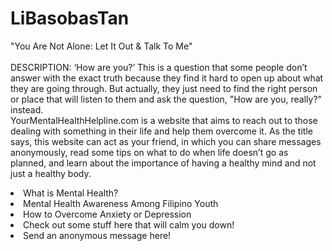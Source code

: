 # LiBasobasTan

<body>
  <p>"You Are Not Alone: Let It Out & Talk To Me" </br></br> DESCRIPTION: ‘How are you?’ This is a question that some people don’t answer with the exact truth because they find it hard to open up about what they are going through. But actually, they just need to find the right person or place that will listen to them and ask the question, "How are you, really?" instead. </br> YourMentalHealthHelpline.com is a website that aims to reach out to those dealing with something in their life and help them overcome it. As the title says, this website can act as your friend, in which you can share messages anonymously, read some tips on what to do when life doesn’t go as planned, and learn about the importance of having a healthy mind and not just a healthy body.</p>
  <li>What is Mental Health?</li>
  <li>Mental Health Awareness Among Filipino Youth</li>
  <li>How to Overcome Anxiety or Depression</li>
  <li>Check out some stuff here that will calm you down!</li>
  <li>Send an anonymous message here!</li>
<body/>
